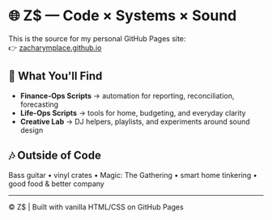 # 🌐 Z$ — Code × Systems × Sound

This is the source for my personal GitHub Pages site:  
👉 [zacharymplace.github.io](https://zacharymplace.github.io/)

## 🔧 What You'll Find
- **Finance-Ops Scripts** → automation for reporting, reconciliation, forecasting  
- **Life-Ops Scripts** → tools for home, budgeting, and everyday clarity  
- **Creative Lab** → DJ helpers, playlists, and experiments around sound design  

## 🎶 Outside of Code
Bass guitar • vinyl crates • Magic: The Gathering • smart home tinkering • good food & better company

---
© Z$ | Built with vanilla HTML/CSS on GitHub Pages
